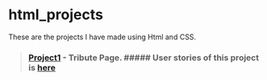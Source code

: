 # html_projects
These are the projects I have made using Html and CSS. 
> ### [Project1](https://codepen.io/mnk17arts/pen/abpNaMJ) - Tribute Page. ##### User stories of this project is [here](https://www.freecodecamp.org/learn/responsive-web-design/responsive-web-design-projects/build-a-tribute-page) 
